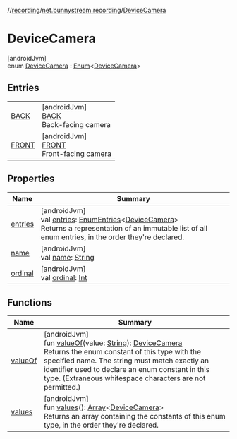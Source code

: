 //[recording](../../../index.md)/[net.bunnystream.recording](../index.md)/[DeviceCamera](index.md)

# DeviceCamera

[androidJvm]\
enum [DeviceCamera](index.md) : [Enum](https://kotlinlang.org/api/latest/jvm/stdlib/kotlin/-enum/index.html)&lt;[DeviceCamera](index.md)&gt;

## Entries

| | |
|---|---|
| [BACK](-b-a-c-k/index.md) | [androidJvm]<br>[BACK](-b-a-c-k/index.md)<br>Back-facing camera |
| [FRONT](-f-r-o-n-t/index.md) | [androidJvm]<br>[FRONT](-f-r-o-n-t/index.md)<br>Front-facing camera |

## Properties

| Name | Summary |
|---|---|
| [entries](entries.md) | [androidJvm]<br>val [entries](entries.md): [EnumEntries](https://kotlinlang.org/api/latest/jvm/stdlib/kotlin.enums/-enum-entries/index.html)&lt;[DeviceCamera](index.md)&gt;<br>Returns a representation of an immutable list of all enum entries, in the order they're declared. |
| [name](-f-r-o-n-t/index.md#-372974862%2FProperties%2F-2026804659) | [androidJvm]<br>val [name](-f-r-o-n-t/index.md#-372974862%2FProperties%2F-2026804659): [String](https://kotlinlang.org/api/latest/jvm/stdlib/kotlin/-string/index.html) |
| [ordinal](-f-r-o-n-t/index.md#-739389684%2FProperties%2F-2026804659) | [androidJvm]<br>val [ordinal](-f-r-o-n-t/index.md#-739389684%2FProperties%2F-2026804659): [Int](https://kotlinlang.org/api/latest/jvm/stdlib/kotlin/-int/index.html) |

## Functions

| Name | Summary |
|---|---|
| [valueOf](value-of.md) | [androidJvm]<br>fun [valueOf](value-of.md)(value: [String](https://kotlinlang.org/api/latest/jvm/stdlib/kotlin/-string/index.html)): [DeviceCamera](index.md)<br>Returns the enum constant of this type with the specified name. The string must match exactly an identifier used to declare an enum constant in this type. (Extraneous whitespace characters are not permitted.) |
| [values](values.md) | [androidJvm]<br>fun [values](values.md)(): [Array](https://kotlinlang.org/api/latest/jvm/stdlib/kotlin/-array/index.html)&lt;[DeviceCamera](index.md)&gt;<br>Returns an array containing the constants of this enum type, in the order they're declared. |
